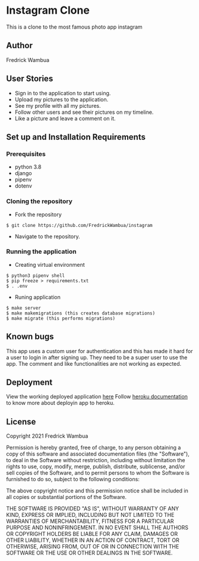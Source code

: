# Instagram Clone
This is a clone to the most famous photo app instagram
## Author
Fredrick Wambua

## User Stories
- Sign in to the application to start using.
- Upload my pictures to the application.
- See my profile with all my pictures.
- Follow other users and see their pictures on my timeline.
- Like a picture and leave a comment on it.

## Set up and Installation Requirements
### Prerequisites
- python 3.8
- django
- pipenv
- dotenv

### Cloning the repository
- Fork the repository
```
$ git clone https://github.com/FredrickWambua/instagram
```
- Navigate to the repository.
### Running the application
- Creating virtual environment
```
$ python3 pipenv shell
$ pip freeze > requirements.txt
$ . .env
```
- Runing application
```
$ make server 
$ make makemigrations (this creates database migrations)
$ make migrate (this performs migrations)
```
## Known bugs
This app uses a custom user for authentication and this has made it hard for a user to login in after signing up. They need to be a super user to use the app. 
The comment and like functionalities are not working as expected.
## Deployment
View the working deployed application [here](https://fredinstaclone.herokuapp.com/)
Follow [heroku documentation](https://devcenter.heroku.com/articles/git) to know more about deployin app to heroku.

## License
Copyright 2021 Fredrick Wambua

Permission is hereby granted, free of charge, to any person obtaining a copy of this software and associated documentation files (the "Software"), to deal in the Software without restriction, including without limitation the rights to use, copy, modify, merge, publish, distribute, sublicense, and/or sell copies of the Software, and to permit persons to whom the Software is furnished to do so, subject to the following conditions:

The above copyright notice and this permission notice shall be included in all copies or substantial portions of the Software.

THE SOFTWARE IS PROVIDED "AS IS", WITHOUT WARRANTY OF ANY KIND, EXPRESS OR IMPLIED, INCLUDING BUT NOT LIMITED TO THE WARRANTIES OF MERCHANTABILITY, FITNESS FOR A PARTICULAR PURPOSE AND NONINFRINGEMENT. IN NO EVENT SHALL THE AUTHORS OR COPYRIGHT HOLDERS BE LIABLE FOR ANY CLAIM, DAMAGES OR OTHER LIABILITY, WHETHER IN AN ACTION OF CONTRACT, TORT OR OTHERWISE, ARISING FROM, OUT OF OR IN CONNECTION WITH THE SOFTWARE OR THE USE OR OTHER DEALINGS IN THE SOFTWARE.



